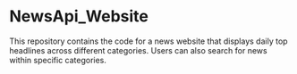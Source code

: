 # NewsApi_Website
This repository contains the code for a news website that displays daily top headlines across different categories. Users can also search for news within specific categories.
